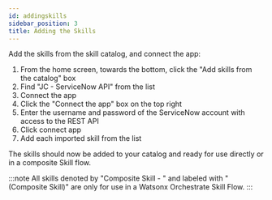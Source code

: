 ```yaml
---
id: addingskills
sidebar_position: 3
title: Adding the Skills
---
```


Add the skills from the skill catalog, and connect the app:
1. From the home screen, towards the bottom, click the "Add skills from the catalog" box
2. Find "JC - ServiceNow API" from the list
3. Connect the app
  1. Click the "Connect the app" box on the top right
  2. Enter the username and password of the ServiceNow account with access to the REST API
  3. Click connect app
4. Add each imported skill from the list

The skills should now be added to your catalog and ready for use directly or in a composite Skill flow.

:::note
All skills denoted by "Composite Skill - " and labeled with "(Composite Skill)" are only for use in a Watsonx Orchestrate Skill Flow.
:::
